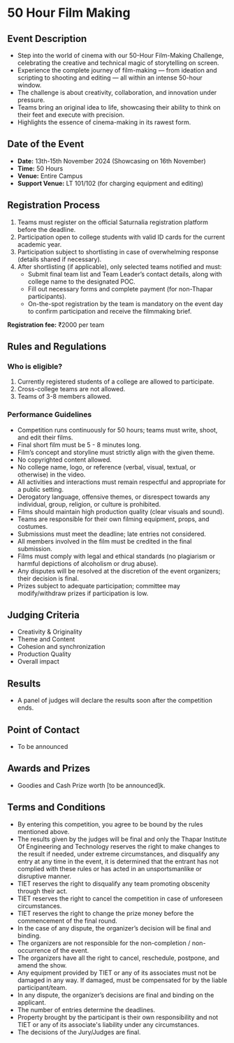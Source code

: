 # 50 Hour Film Making

## Event Description
- Step into the world of cinema with our 50-Hour Film-Making Challenge, celebrating the creative and technical magic of storytelling on screen.
- Experience the complete journey of film-making — from ideation and scripting to shooting and editing — all within an intense 50-hour window.
- The challenge is about creativity, collaboration, and innovation under pressure.
- Teams bring an original idea to life, showcasing their ability to think on their feet and execute with precision.
- Highlights the essence of cinema-making in its rawest form.

## Date of the Event
- **Date:** 13th-15th November 2024 (Showcasing on 16th November)
- **Time:** 50 Hours
- **Venue:** Entire Campus
- **Support Venue:** LT 101/102 (for charging equipment and editing)

## Registration Process
1. Teams must register on the official Saturnalia registration platform before the deadline.
2. Participation open to college students with valid ID cards for the current academic year.
3. Participation subject to shortlisting in case of overwhelming response (details shared if necessary).
4. After shortlisting (if applicable), only selected teams notified and must:
	- Submit final team list and Team Leader’s contact details, along with college name to the designated POC.
	- Fill out necessary forms and complete payment (for non-Thapar participants).
	- On-the-spot registration by the team is mandatory on the event day to confirm participation and receive the filmmaking brief.

**Registration fee:** ₹2000 per team

## Rules and Regulations
### Who is eligible?
1. Currently registered students of a college are allowed to participate.
2. Cross-college teams are not allowed.
3. Teams of 3-8 members allowed.

### Performance Guidelines
- Competition runs continuously for 50 hours; teams must write, shoot, and edit their films.
- Final short film must be 5 - 8 minutes long.
- Film’s concept and storyline must strictly align with the given theme.
- No copyrighted content allowed.
- No college name, logo, or reference (verbal, visual, textual, or otherwise) in the video.
- All activities and interactions must remain respectful and appropriate for a public setting.
- Derogatory language, offensive themes, or disrespect towards any individual, group, religion, or culture is prohibited.
- Films should maintain high production quality (clear visuals and sound).
- Teams are responsible for their own filming equipment, props, and costumes.
- Submissions must meet the deadline; late entries not considered.
- All members involved in the film must be credited in the final submission.
- Films must comply with legal and ethical standards (no plagiarism or harmful depictions of alcoholism or drug abuse).
- Any disputes will be resolved at the discretion of the event organizers; their decision is final.
- Prizes subject to adequate participation; committee may modify/withdraw prizes if participation is low.

## Judging Criteria
- Creativity & Originality
- Theme and Content
- Cohesion and synchronization
- Production Quality
- Overall impact

## Results
- A panel of judges will declare the results soon after the competition ends.

## Point of Contact
- To be announced

## Awards and Prizes
- Goodies and Cash Prize worth [to be announced]k.

## Terms and Conditions
- By entering this competition, you agree to be bound by the rules mentioned above.
- The results given by the judges will be final and only the Thapar Institute Of Engineering and Technology reserves the right to make changes to the result if needed, under extreme circumstances, and disqualify any entry at any time in the event, it is determined that the entrant has not complied with these rules or has acted in an unsportsmanlike or disruptive manner.
- TIET reserves the right to disqualify any team promoting obscenity through their act.
- TIET reserves the right to cancel the competition in case of unforeseen circumstances.
- TIET reserves the right to change the prize money before the commencement of the final round.
- In the case of any dispute, the organizer’s decision will be final and binding.
- The organizers are not responsible for the non-completion / non-occurrence of the event.
- The organizers have all the right to cancel, reschedule, postpone, and amend the show.
- Any equipment provided by TIET or any of its associates must not be damaged in any way. If damaged, must be compensated for by the liable participant/team.
- In any dispute, the organizer’s decisions are final and binding on the applicant.
- The number of entries determine the deadlines.
- Property brought by the participant is their own responsibility and not TIET or any of its associate's liability under any circumstances.
- The decisions of the Jury/Judges are final.
